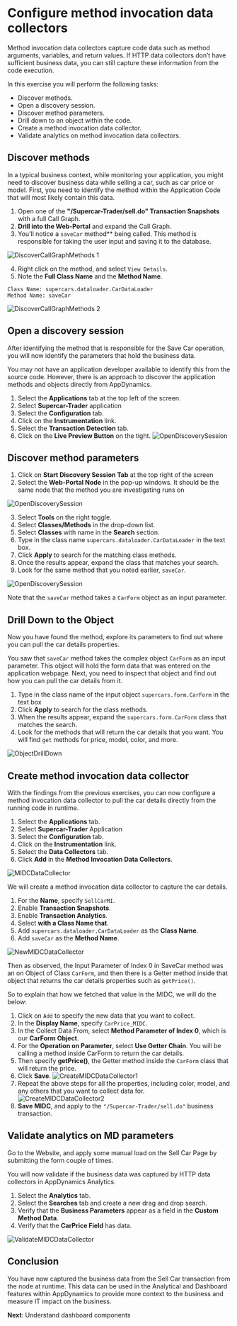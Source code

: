 # Configure method invocation data collectors

Method invocation data collectors capture code data such as method arguments, variables, and return values. If HTTP data collectors don’t have sufficient business data, you can still capture these information from the code execution.

In this exercise you will perform the following tasks:
- Discover methods.
- Open a discovery session.
- Discover method parameters.
- Drill down to an object within the code.
- Create a method invocation data collector.
- Validate analytics on method invocation data collectors.

## Discover methods

In a typical business context, while monitoring your application, you might need to discover business data while selling a car, such as car price or model. First, you need to identify the method within the Application Code that will most likely contain this data.

1. Open one of the **"/Supercar-Trader/sell.do" Transaction Snapshots** with a full Call Graph.
2. **Drill into the Web-Portal** and expand the Call Graph.
3. You’ll notice a `saveCar` method** being called. This method is responsible for taking the user input and saving it to the database.

  ![DiscoverCallGraphMethods 1](assets/images/06-discover-callgraph-methods-01.png)

4. Right click on the method, and select `View Details`.
5. Note the **Full Class Name** and the **Method Name**.
  ```
  Class Name: supercars.dataloader.CarDataLoader
  Method Name: saveCar
  ```
  ![DiscoverCallGraphMethods 2](assets/images/06-discover-callgraph-methods-02.png)

## Open a discovery session

After identifying the method that is responsible for the Save Car operation, you will now identify the parameters that hold the business data.

You may not have an application developer available to identify this from the source code. However, there is an approach to discover the application methods and objects directly from AppDynamics.

1. Select the **Applications** tab at the top left of the screen.
2. Select **Supercar-Trader** application
3. Select the **Configuration** tab.
4. Click on the **Instrumentation** link.
5. Select the **Transaction Detection** tab.
6. Click on the **Live Preview Button** on the tight.
 ![OpenDiscoverySession](assets/images/06-open-discovery-session-03.png)

## Discover method parameters

1. Click on **Start Discovery Session Tab** at the top right of the screen
2. Select the **Web-Portal Node** in the pop-up windows. It should be the same node that the method you are investigating runs on

  ![OpenDiscoverySession](assets/images/06-start-discovery-session-04.png)

3. Select **Tools** on the right toggle.
4. Select **Classes/Methods** in the drop-down list.
5. Select **Classes** with name in the **Search** section.
6. Type in the class name `supercars.dataloader.CarDataLoader` in the text box.
7. Click **Apply** to search for the matching class methods.
8. Once the results appear, expand the class that matches your search.
9. Look for the same method that you noted earlier, `saveCar`.

  ![OpenDiscoverySession](assets/images/06-method-drill-down-05.png)

Note that the `saveCar` method takes a `CarForm` object as an input parameter.

## Drill Down to the Object

Now you have found the method, explore its parameters to find out where you can pull the car details properties.

You saw that `saveCar` method takes the complex object `CarForm` as an input parameter. This object will hold the form data that was entered on the application webpage. Next, you need to inspect that object and find out how you can pull the car details from it.

1. Type in the class name of the input object `supercars.form.CarForm` in the text box
2. Click **Apply** to search for the class methods.
3. When the results appear, expand the `supercars.form.CarForm` class that matches the search.
4. Look for the methods that will return the car details that you want. You will find `get` methods for price, model, color, and more.

 ![ObjectDrillDown](assets/images/06-object-drill-down-06.png)

## Create method invocation data collector

With the findings from the previous exercises, you can now configure a method invocation data collector to pull the car details directly from the running code in runtime.

1. Select the **Applications** tab.
2. Select **Supercar-Trader** Application
3. Select the **Configuration** tab.
4. Click on the **Instrumentation** link.
5. Select the **Data Collectors** tab.
6. Click **Add** in the **Method Invocation Data Collectors**.

  ![MIDCDataCollector](assets/images/06-midc-data-collectors-07.png)

We will create a method invocation data collector to capture the car details.

1. For the **Name**, specify `SellCarMI`.
2. Enable **Transaction Snapshots**.
3. Enable **Transaction Analytics**.
4. Select **with a Class Name that**.
5. Add `supercars.dataloader.CarDataLoader` as the **Class Name**.
6. Add `saveCar` as the **Method Name**.

 ![NewMIDCDataCollector](assets/images/06-new-midc-data-collectors-08.png)

Then as observed, the Input Parameter of Index 0 in SaveCar method was an on Object of Class `CarForm`, and then there is a Getter method inside that object that returns the car details properties such as `getPrice()`.

So to explain that how we fetched that value in the MIDC, we will do the below:

1. Click on `Add` to specify the new data that you want to collect.
2. In the **Display Name**, specify `CarPrice_MIDC`.
3. In the Collect Data From, select **Method Parameter of Index 0**, which is our **CarForm Object**.
4. For the **Operation on Parameter**, select **Use Getter Chain**. You will be calling a method inside CarForm to return the car details.
5. Then specify **getPrice()**, the Getter method inside the `CarForm` class that will return the price.
6. Click **Save**.
  ![CreateMIDCDataCollector1](assets/images/06-midc-data-collection-09.png)
7. Repeat the above steps for all the properties, including color, model, and any others that you want to collect data for.
  ![CreateMIDCDataCollector2](assets/images/06-midc-all-data-collection-10.png)
8. **Save MIDC**, and apply to the `"/Supercar-Trader/sell.do"` business transaction.


## Validate analytics on MD parameters

Go to the Website, and apply some manual load on the Sell Car Page by submitting the form couple of times.

You will now validate if the business data was captured by HTTP data collectors in AppDynamics Analytics.

1. Select the **Analytics** tab.
2. Select the **Searches** tab and create a new drag and drop search.
3. Verify that the **Business Parameters** appear as a field in the **Custom Method Data**.
4. Verify that the **CarPrice Field** has data.

![ValidateMIDCDataCollector](assets/images/06-validate-MIDC-11.png)

## Conclusion

You have now captured the business data from the Sell Car transaction from the node at runtime. This data can be used in the Analytical and Dashboard features within AppDynamics to provide more context to the business and measure IT impact on the business.

**Next**: Understand dashboard components
